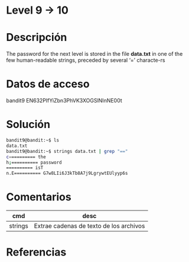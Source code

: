 # Level 9 -> 10

# Descripción

The password for the next level is stored in the file **data.txt** in one of the few human-readable strings, preceded by several ‘=’ characte-rs
# Datos de acceso
bandit9
EN632PlfYiZbn3PhVK3XOGSlNInNE00t
# Solución
```bash
bandit9@bandit:~$ ls
data.txt
bandit9@bandit:~$ strings data.txt | grep "=="
c========== the
h;========== password
========== isT
n.E========== G7w8LIi6J3kTb8A7j9LgrywtEUlyyp6s

```
# Comentarios
|cmd|desc|
|-------|--------|
|strings| Extrae cadenas de texto de los archivos|

# Referencias
